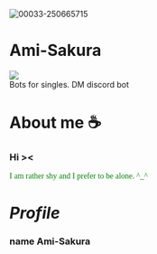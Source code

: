 ![00033-250665715](https://github.com/zedl3all/Ami-Sakura/assets/72595491/f1bc54b4-fdd0-4ac4-904a-9d67db02281c)

# Ami-Sakura 
![](https://img.shields.io/badge/Discord-7289DA?style=for-the-badge&logo=discord&logoColor=white)<br> 
Bots for singles. DM discord bot
# About me ☕️
<h3><strong> Hi >< </strong> <br></h3>
<font color="green"><font face = "Berlin Sans FB Demi"> I am rather shy and I prefer to be alone. ^_^ </font></font>
<i><h1> Profile </h1></i>
<h3><strong> name Ami-Sakura</strong> <br></h3>
